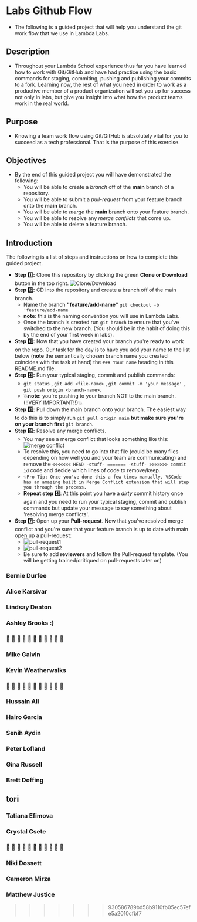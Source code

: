 # Labs Github Flow

-   The following is a guided project that will help you understand the git work flow that we use in Lambda Labs.

## Description

-   Throughout your Lambda School experience thus far you have learned how to work with Git/GitHub and have had practice using the basic commands for staging, commiting, pushing and publishing your commits to a fork. Learning now, the rest of what you need in order to work as a productive member of a product organization will set you up for success not only in labs, but give you insight into what how the product teams work in the real world.

## Purpose

-   Knowing a team work flow using Git/GitHub is absolutely vital for you to succeed as a tech professional. That is the purpose of this exercise.

## Objectives

-   By the end of this guided project you will have demonstrated the following:
    -   You will be able to create a _branch_ off of the **main** branch of a repository.
    -   You will be able to submit a _pull-request_ from your feature branch onto the **main** branch.
    -   You will be able to _merge_ the **main** branch onto your feature branch.
    -   You will be able to resolve any _merge conflicts_ that come up.
    -   You will be able to delete a feature branch.

## Introduction

The following is a list of steps and instructions on how to complete this guided project.

-   **Step 1️⃣:** Clone this repository by clicking the green **Clone or Download** button in the top right.
    ![Clone/Download](https://tk-assets.lambdaschool.com/054e5ad4-75cd-4b98-b929-7bf453bc8263_ScreenShot2020-04-13at7.31.05AM.png)
-   **Step 2️⃣:** CD into the repository and create a branch off of the main branch.
    -   Name the branch **"feature/add-name"** `git checkout -b 'feature/add-name`
    -   **note**: this is the naming convention you will use in Lambda Labs.
    -   Once the branch is created run `git branch` to ensure that you've switched to the new branch. (You should be in the habit of doing this by the end of your first week in labs).
-   **Step 3️⃣:** Now that you have created your branch you're ready to work on the repo. Our task for the day is to have you add your name to the list below (**note** the semantically chosen branch name you created coincides with the task at hand) the `### Your name` heading in this README.md file.
-   **Step 4️⃣:** Run your typical staging, commit and publish commands:
    -   `git status` , `git add <file-name>` , `git commit -m 'your message'` , `git push origin <branch-name>`.
    -   💥**note:** you're pushing to your branch NOT to the main branch. (!!VERY IMPORTANT!!)💥
-   **Step 5️⃣:** Pull down the main branch onto your branch. The easiest way to do this is to simply run `git pull origin main` **but make sure you're on your branch first** `git branch`.
-   **Step 6️⃣:** Resolve any merge conflicts.
    -   You may see a merge conflict that looks something like this:
        ![merge conflict](https://tk-assets.lambdaschool.com/dd45683f-788d-4bd9-832e-ed901151615f_ScreenShot2020-04-13at8.38.36AM.png)
    -   To resolve this, you need to go into that file (could be many files depending on how well you and your team are communicating) and remove the `<<<<<<< HEAD -stuff- ======= -stuff- >>>>>>> commit id` code and decide which lines of code to remove/keep.
    -   `💡Pro Tip: Once you've done this a few times manually, VSCode has an amazing built in Merge Conflict extension that will step you through the process.`
    -   **Repeat step 4️⃣**: At this point you have a _dirty_ commit history once again and you need to run your typical staging, commit and publish commands but update your message to say something about 'resolving merge conflicts'.
-   **Step 7️⃣:** Open up your **Pull-request**. Now that you've resolved merge conflict and you're sure that your feature branch is up to date with main open up a pull-request:
    -   ![pull-request1](https://tk-assets.lambdaschool.com/f7b3593f-00ab-4de6-a988-6afac8b49b25_ScreenShot2020-04-13at9.19.33AM.png)
    -   ![pull-request2](https://tk-assets.lambdaschool.com/476e30e8-031a-43dd-9a75-bfec86b9b301_ScreenShot2020-04-13at9.19.49AM.png)
    -   Be sure to add **reviewers** and follow the Pull-request template. (You will be getting trained/critiqued on pull-requests later on)

### Bernie Durfee
### Alice Karsivar
### Lindsay Deaton
### Ashley Brooks :)
### 👻 👻 👻 👻 👻 👻 👻 👻 👻 👻 👻 
### Mike Galvin
### Kevin Weatherwalks
### 👻 👻 👻 👻 👻 👻 👻 👻 👻 👻 👻 
### Hussain Ali
### Hairo Garcia

### Senih Aydin

### Peter Lofland

### Gina Russell

### Brett Doffing

## tori


### Tatiana Efimova

### Crystal Csete


### 👻 👻 👻 👻 👻 👻 👻 👻 👻 👻 👻

### Niki Dossett

### Cameron Mirza

### Matthew Justice

>>>>>>> 930586789bd58b9110fb05ec57efe5a2010cfbf7
